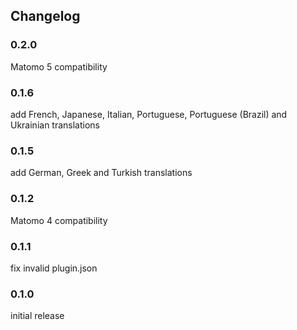 ## Changelog

### 0.2.0

Matomo 5 compatibility

### 0.1.6

add French, Japanese, Italian, Portuguese, Portuguese (Brazil) and Ukrainian translations

### 0.1.5

add German, Greek and Turkish translations

### 0.1.2

Matomo 4 compatibility

### 0.1.1

fix invalid plugin.json

### 0.1.0

initial release
